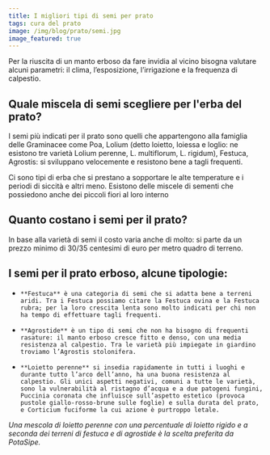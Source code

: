 ```yaml
---
title: I migliori tipi di semi per prato
tags: cura del prato
image: /img/blog/prato/semi.jpg
image_featured: true
---
```

Per la riuscita di un manto erboso da fare invidia al vicino bisogna valutare alcuni parametri: il clima, l’esposizione, l’irrigazione e la frequenza di calpestio.

## Quale miscela di semi scegliere per l'erba del prato?

I semi più indicati per il prato sono quelli che appartengono alla famiglia delle Graminacee come Poa, Lolium (detto loietto, loiessa e loglio: ne esistono tre varietà Lolium perenne, L. multiflorum, L. rigidum), Festuca, Agrostis: si sviluppano velocemente e resistono bene a tagli frequenti.

Ci sono tipi di erba che si prestano a sopportare le alte temperature e i periodi di siccità e altri meno. Esistono delle miscele di sementi che possiedono anche dei piccoli fiori al loro interno

## Quanto costano i semi per il prato?

In base alla varietà di semi il costo varia anche di molto: si parte da un prezzo minimo di 30/35 centesimi di euro per metro quadro di terreno.

## I semi per il prato erboso, alcune tipologie:

-     **Festuca** è una categoria di semi che si adatta bene a terreni aridi. Tra i Festuca possiamo citare la Festuca ovina e la Festuca rubra; per la loro crescita lenta sono molto indicati per chi non ha tempo di effettuare tagli frequenti.
-     **Agrostide** è un tipo di semi che non ha bisogno di frequenti rasature: il manto erboso cresce fitto e denso, con una media resistenza al calpestio. Tra le varietà più impiegate in giardino troviamo l’Agrostis stolonifera.
-     **Loietto perenne** si insedia rapidamente in tutti i luoghi e durante tutto l’arco dell’anno, ha una buona resistenza al calpestio. Gli unici aspetti negativi, comuni a tutte le varietà, sono la vulnerabilità al ristagno d’acqua e a due patogeni fungini, Puccinia coronata che influisce sull’aspetto estetico (provoca pustole giallo-rosso-brune sulle foglie) e sulla durata del prato, e Corticium fuciforme la cui azione è purtroppo letale.

*Una mescola di loietto perenne con una percentuale di loietto rigido e a seconda dei terreni di festuca e  di agrostide è la scelta preferita da PotaSipe.*

